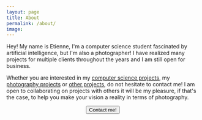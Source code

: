 ```yaml
---
layout: page
title: About
permalink: /about/
image:
---
```


Hey!
My name is Etienne, I'm a computer science student fascinated by artificial intelligence, but I'm also a photographer!
I have realized many projects for multiple clients throughout the years and I am still open for business.

Whether you are interested in my [computer science projects](https://etiennecollin.com/cs), my [photography projects](https://etiennecollin.com/photography) or [other projects](https://etiennecollin.com/projects), do not hesitate to contact me!
I am open to collaborating on projects with others it will be my pleasure, if that's the case, to help you make your vision a reality in terms of photography.

<div style="text-align:center">
	<button class="button button--small" onclick="location.href='https://etiennecollin.com/contact/';" type="button">Contact me!</button>
</div>
